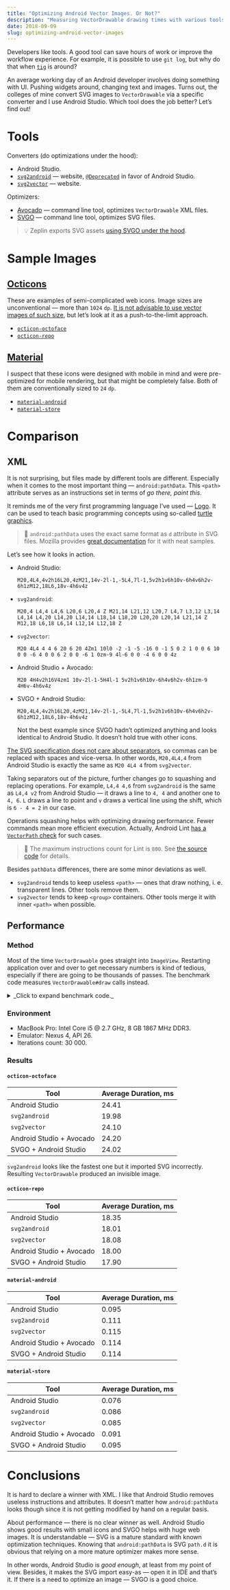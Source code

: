 ```yaml
---
title: "Optimizing Android Vector Images. Or Not?"
description: "Measuring VectorDrawable drawing times with various tools applied."
date: 2018-09-09
slug: optimizing-android-vector-images
---
```


Developers like tools. A good tool can save hours of work or improve the workflow experience.
For example, it is possible to use `git log`, but why do that when [`tig`](https://jonas.github.io/tig/)
is around?

An average working day of an Android developer involves doing something with UI.
Pushing widgets around, changing text and images.
Turns out, the colleges of mine convert SVG images to `VectorDrawable` via
a specific converter and I use Android Studio.
Which tool does the job better? Let’s find out!

# Tools

Converters (do optimizations under the hood):

* Android Studio.
* [`svg2android`](http://inloop.github.io/svg2android/) — website,
  [`@Deprecated`](https://github.com/inloop/svg2android/commit/4c2312ad376e6c81f0673121b7978768cd94c595)
  in favor of Android Studio.
* [`svg2vector`](http://a-student.github.io/SvgToVectorDrawableConverter.Web/) — website.

Optimizers:

* [Avocado](https://github.com/alexjlockwood/avocado/) — command line tool, optimizes `VectorDrawable` XML files.
* [SVGO](https://github.com/svg/svgo) — command line tool, optimizes SVG files.

> :bulb: Zeplin exports SVG assets
> [using SVGO under the hood](https://support.zeplin.io/zeplin-101/developing-web-projects-using-zeplin).

# Sample Images

## [Octicons](https://octicons.github.com/)

These are examples of semi-complicated web icons.
Image sizes are unconventional — more than `1024` `dp`.
[It is not advisable to use vector images of such size](https://developer.android.com/studio/write/vector-asset-studio#when),
but let’s look at it as a push-to-the-limit approach.

* [`octicon-octoface`](https://octicons.github.com/icon/octoface/)
* [`octicon-repo`](https://octicons.github.com/icon/repo/)

## [Material](https://material.io/tools/icons/)

I suspect that these icons were designed with mobile in mind
and were pre-optimized for mobile rendering, but that might be completely false.
Both of them are conventionally sized to `24` `dp`.

* [`material-android`](https://material.io/tools/icons/?icon=android)
* [`material-store`](https://material.io/tools/icons/?icon=store)

# Comparison

## XML

It is not surprising, but files made by different tools are different.
Especially when it comes to the most important thing — `android:pathData`.
This `<path>` attribute serves as an instructions set in terms
of _go there, paint this_.

It reminds me of the very first programming language
I’ve used — [Logo](https://en.wikipedia.org/wiki/Logo_(programming_language)).
It can be used to teach basic programming concepts
using so-called [turtle graphics](https://en.wikipedia.org/wiki/Turtle_graphics).

> :book: `android:pathData` uses the exact same format as `d` attribute in SVG files.
Mozilla provides [great documentation](https://developer.mozilla.org/en-US/docs/Web/SVG/Attribute/d)
for it with neat samples.

Let’s see how it looks in action.

* Android Studio:

    ```text
    M20,4L4,4v2h16L20,4zM21,14v-2l-1,-5L4,7l-1,5v2h1v6h10v-6h4v6h2v-6h1zM12,18L6,18v-4h6v4z
    ```
* `svg2android`:

    ```text
    M20,4 L4,4 L4,6 L20,6 L20,4 Z M21,14 L21,12 L20,7 L4,7 L3,12 L3,14 L4,14 L4,20 L14,20 L14,14 L18,14 L18,20 L20,20 L20,14 L21,14 Z M12,18 L6,18 L6,14 L12,14 L12,18 Z
    ```
* `svg2vector`:

    ```text
    M20 4L4 4 4 6 20 6 20 4Zm1 10l0 -2 -1 -5 -16 0 -1 5 0 2 1 0 0 6 10 0 0 -6 4 0 0 6 2 0 0 -6 1 0zm-9 4l-6 0 0 -4 6 0 0 4z
    ```
* Android Studio + Avocado:

    ```text
    M20 4H4v2h16V4zm1 10v-2l-1-5H4l-1 5v2h1v6h10v-6h4v6h2v-6h1zm-9 4H6v-4h6v4z
    ```
* SVGO + Android Studio:

    ```text
    M20,4L4,4v2h16L20,4zM21,14v-2l-1,-5L4,7l-1,5v2h1v6h10v-6h4v6h2v-6h1zM12,18L6,18v-4h6v4z
    ```

    Not the best example since SVGO hadn’t optimized anything
    and looks identical to Android Studio. It doesn’t hold true with other icons.

[The SVG specification does not care about separators](https://www.w3.org/TR/SVG/paths.html#PathDataGeneralInformation),
so commas can be replaced with spaces and vice-versa.
In other words, `M20,4L4,4` from Android Studio is exactly the same as `M20 4L4 4` from `svg2vector`.

Taking separators out of the picture, further changes go to squashing
and replacing operations. For example, `L4,4 4,6` from `svg2android`
is the same as `L4,4 v2` from Android Studio — it draws a line to `4, 4` and another one to `4, 6`.
`L` draws a line to point and `v` draws a vertical line using the shift, which is `6 - 4 = 2` in our case.

Operations squashing helps with optimizing drawing performance. Fewer commands
mean more efficient execution. Actually, Android Lint
[has a `VectorPath` check](http://tools.android.com/tips/lint-checks)
for such cases.

> :book: The maximum instructions count for Lint is `800`.
> See [the source code](https://android.googlesource.com/platform/tools/base/+/studio-master-dev/lint/libs/lint-checks/src/main/java/com/android/tools/lint/checks/VectorPathDetector.java)
> for details.

Besides `pathData` differences, there are some minor deviations as well.

* `svg2android` tends to keep useless `<path>` — ones that draw nothing, i. e. transparent lines.
  Other tools remove them.
* `svg2vector` tends to keep `<group>` containers.
  Other tools merge it with inner `<path>` when possible.

## Performance

### Method

Most of the time `VectorDrawable` goes straight into `ImageView`.
Restarting application over and over to get necessary numbers
is kind of tedious, especially if there are going to be thousands of passes.
The benchmark code measures `VectorDrawable#draw` calls instead.

<details>
  <summary>_Click to expand benchmark code._</summary>

```kotlin
companion object {
    private const val ITERATIONS_COUNT = 30_000
}

private val random = Random()

private fun measureRenderMillis() {
    listOf(
            R.drawable.android_studio,
            R.drawable.svg2android,
            R.drawable.svg2vector,
            R.drawable.android_studio_and_avocado,
            R.drawable.svgo_and_android_studio
    ).forEach { res ->

        val name = resources.getResourceEntryName(res)

        val averageRenderMillis = (0..ITERATIONS_COUNT)
            .map { measureRenderMillis(res) }
            .average()

        println(":: [$name]: $averageRenderMillis ms")
    }
}

private fun measureRenderMillis(@DrawableRes drawableRes: Int): Long {
    val drawable = getDrawable(drawableRes).apply {
        if (this !is VectorDrawable) {
            throw IllegalArgumentException("Drawable supposed to be VectorDrawable.")
        }

        // Tint to prevent internal caching, i. e. draw from scratch all the time.
        setTint(random.nextInt())
    }

    val bitmap = Bitmap.createBitmap(drawable.intrinsicWidth, drawable.intrinsicHeight, Bitmap.Config.ARGB_8888)
    val canvas = Canvas(bitmap)

    drawable.setBounds(0, 0, canvas.width, canvas.height)

    return measureTimeMillis { drawable.draw(canvas) }
}
```

</details>

### Environment

* MacBook Pro: Intel Core i5 @ 2.7 GHz, 8 GB 1867 MHz DDR3.
* Emulator: Nexus 4, API 26.
* Iterations count: 30 000.

### Results

#### `octicon-octoface`

Tool                     | Average Duration, ms
-------------------------|---------------------
Android Studio           | 24.41
`svg2android`            | 19.98
`svg2vector`             | 24.10
Android Studio + Avocado | 24.20
SVGO + Android Studio    | 24.02

`svg2android` looks like the fastest one but it imported SVG incorrectly.
Resulting `VectorDrawable` produced an invisible image.

#### `octicon-repo`

Tool                     | Average Duration, ms
-------------------------|---------------------
Android Studio           | 18.35
`svg2android`            | 18.01
`svg2vector`             | 18.08
Android Studio + Avocado | 18.00
SVGO + Android Studio    | 17.90

#### `material-android`

Tool                     | Average Duration, ms
-------------------------|---------------------
Android Studio           | 0.095
`svg2android`            | 0.111
`svg2vector`             | 0.115
Android Studio + Avocado | 0.114
SVGO + Android Studio    | 0.114

#### `material-store`

Tool                     | Average Duration, ms
-------------------------|---------------------
Android Studio           | 0.076
`svg2android`            | 0.086
`svg2vector`             | 0.085
Android Studio + Avocado | 0.091
SVGO + Android Studio    | 0.095

# Conclusions

It is hard to declare a winner with XML. I like that Android Studio
removes useless instructions and attributes. It doesn’t matter
how `android:pathData` looks though since it is not getting modified by hand
on a regular basis.

About performance — there is no clear winner as well.
Android Studio shows good results with small icons and SVGO helps with
huge web images. It is understandable — SVG is a mature standard
with known optimization techniques. Knowing that `android:pathData` is
SVG `path.d` it is obvious that relying on a more mature optimizer makes more sense.

In other words, Android Studio is _good enough_, at least from my point of view.
Besides, it makes the SVG import easy-as — open it in IDE and that’s it.
If there is a need to optimize an image — SVGO is a good choice.

